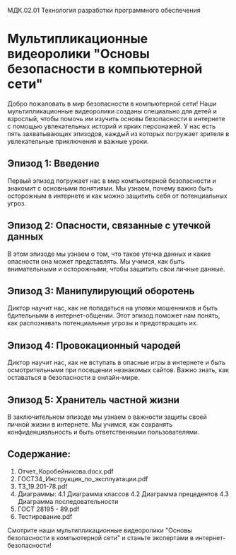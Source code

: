 МДК.02.01 Технология разработки программного обеспечения
 # Мультипликационные видеоролики "Основы безопасности в компьютерной сети" 

Добро пожаловать в мир безопасности в компьютерной сети! Наши мультипликационные видеоролики созданы специально для детей и взрослый, чтобы помочь им изучить основы безопасности в интернете с помощью увлекательных историй и ярких персонажей. У нас есть пять захватывающих эпизодов, каждый из которых погружает зрителя в увлекательные приключения и важные уроки.

## Эпизод 1: Введение
Первый эпизод погружает нас в мир компьютерной безопасности и знакомит с основными понятиями. Мы узнаем, почему важно быть осторожным в интернете и как можно защитить себя от потенциальных угроз.

## Эпизод 2: Опасности, связанные с утечкой данных
В этом эпизоде мы узнаем о том, что такое утечка данных и какие опасности она может представлять. Мы учимся, как быть внимательными и осторожными, чтобы защитить свои личные данные.

## Эпизод 3: Манипулирующий оборотень
Диктор научит нас, как не попадаться на уловки мошенников и быть бдительными в интернет-общении. Этот эпизод поможет нам понять, как распознавать потенциальные угрозы и предотвращать их.

## Эпизод 4: Провокационный чародей
Диктор научит нас, как не вступать в опасные игры в интернете и быть осмотрительными при посещении незнакомых сайтов. Важно знать, как оставаться в безопасности в онлайн-мире.

## Эпизод 5: Хранитель частной жизни
В заключительном эпизоде мы узнаем о важности защиты своей личной жизни в интернете. Мы учимся, как сохранять конфиденциальность и быть ответственными пользователями.

## Содержание:
1. Отчет_Коробейникова.docx.pdf
2. ГОСТ34_Инструкция_по_эксплуатации.pdf
3. ТЗ_19.201-78.pdf
4. Диаграммы:
4.1 Диаграмма классов
4.2 Диаграмма прецедентов
4.3 Диаграмма последовательности
5. ГОСТ 28195 - 89.pdf
6. Тестирование.pdf

Смотрите наши мультипликационные видеоролики "Основы безопасности в компьютерной сети" и станьте экспертами в интернет-безопасности!
